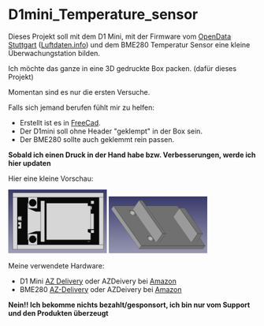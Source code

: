 # D1mini_Temperature_sensor

Dieses Projekt soll mit dem D1 Mini, mit der Firmware vom [OpenData Stuttgart](https://github.com/opendata-stuttgart/sensors-software) ([Luftdaten.info](https://luftdaten.info)) und dem BME280 Temperatur Sensor eine kleine Überwachungstation bilden.

Ich möchte das ganze in eine 3D gedruckte Box packen. (dafür dieses Projekt)

Momentan sind es nur die ersten Versuche. 

Falls sich jemand berufen fühlt mir zu helfen:
- Erstellt ist es in [FreeCad](https://www.freecadweb.org).
- Der D1mini soll ohne Header "geklempt" in der Box sein.
- Der BME280 sollte auch geklemmt rein passen.

**Sobald ich einen Druck in der Hand habe bzw. Verbesserungen, werde ich hier updaten**


Hier eine kleine Vorschau:

<img alt="Die Box" src="https://raw.githubusercontent.com/gerald-b/D1mini_Temperature_sensor/master/D1mini_Temperature_box.png" width=200 />
<img alt="Der Deckel" src="https://raw.githubusercontent.com/gerald-b/D1mini_Temperature_sensor/master/D1mini_Temperature_box_Deckel.png" width=200 />

Meine verwendete Hardware:
- D1 Mini [AZ Delivery](https://www.az-delivery.de/products/d1-mini?ls=de)  oder AZDeivery bei [Amazon](https://www.amazon.de/AZDelivery-D1-Mini-Entwicklungsboard-kompatibel/dp/B0754N794H)
- BME280 [AZ-Delivery](https://www.az-delivery.de/products/gy-bme280?ls=de) oder AZDeivery bei [Amazon](https://www.amazon.de/AZDelivery-GY-BME280-Barometrischer-Temperatur-Luftfeuchtigkeit/dp/B07FS95JXT)

**Nein!! Ich bekomme nichts bezahlt/gesponsort, ich bin nur vom Support und den Produkten überzeugt**
